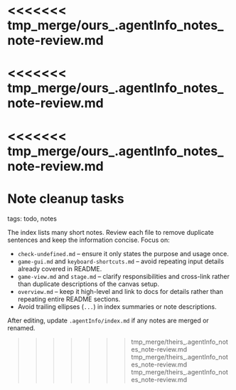 <<<<<<< tmp_merge/ours_.agentInfo_notes_note-review.md
=======
<<<<<<< tmp_merge/ours_.agentInfo_notes_note-review.md
=======
<<<<<<< tmp_merge/ours_.agentInfo_notes_note-review.md
=======
# Note cleanup tasks

tags: todo, notes

The index lists many short notes. Review each file to remove duplicate sentences and keep the information concise. Focus on:
- `check-undefined.md` – ensure it only states the purpose and usage once.
- `game-gui.md` and `keyboard-shortcuts.md` – avoid repeating input details already covered in README.
- `game-view.md` and `stage.md` – clarify responsibilities and cross-link rather than duplicate descriptions of the canvas setup.
- `overview.md` – keep it high-level and link to docs for details rather than repeating entire README sections.
- Avoid trailing ellipses (`...`) in index summaries or note descriptions.

After editing, update `.agentInfo/index.md` if any notes are merged or renamed.
>>>>>>> tmp_merge/theirs_.agentInfo_notes_note-review.md
>>>>>>> tmp_merge/theirs_.agentInfo_notes_note-review.md
>>>>>>> tmp_merge/theirs_.agentInfo_notes_note-review.md
